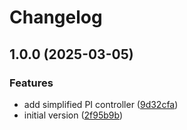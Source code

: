 # Changelog

## 1.0.0 (2025-03-05)


### Features

* add simplified PI controller ([9d32cfa](https://github.com/mikesmitty/tinypid/commit/9d32cfa5af3a4fd4881c40357053e6548d5c315c))
* initial version ([2f95b9b](https://github.com/mikesmitty/tinypid/commit/2f95b9b4aac8dbe08697f369863c66a59e93fe81))
